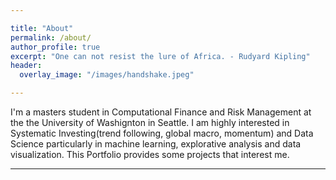 ```yaml
---

title: "About"
permalink: /about/
author_profile: true
excerpt: "One can not resist the lure of Africa. - Rudyard Kipling"
header:
  overlay_image: "/images/handshake.jpeg"

---
```


  I'm a masters student in Computational Finance and Risk Management at the the University of Washignton in Seattle. I am highly interested in Systematic Investing(trend following, global macro, momentum) and Data Science particularly in machine learning, explorative analysis and data visualization. This Portfolio provides some projects that interest me.

  ---------------------------------------------------------------------------------------------------------------------------------------------
